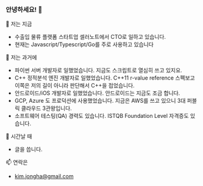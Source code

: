 ### 안녕하세요! 👋

🔭 저는 지금 
 - 수출입 물류 플랫폼 스타트업 셀러노트에서 CTO로 일하고 있습니다.
 - 현재는 Javascript/Typescript/Go를 주로 사용하고 있습니다
 
🤔 저는 과거에
 - 파이썬 서버 개발자로 일했었습니다. 지금도 스크립트로 열심히 쓰고 있지요.
 - C++ 정적분석 엔진 개발자로 일했었습니다. C++11 r-value reference 스펙보고 이쪽은 저의 길이 아니라 판단해서 C++을 접었습니다.
 - 안드로이드/iOS 개발자로 일했었습니다. 안드로이드는 지금도 조금 합니다.
 - GCP, Azure 도 프로덕션에 사용했었습니다. 지금은 AWS를 쓰고 있으니 3대 퍼블릭 클라우드 3관왕입니다.
 - 소프트웨어 테스팅(QA) 경력도 있습니다. ISTQB Foundation Level 자격증도 있습니다.
 
🌱 시간날 때
 - 글을 씁니다.

📫 연락은
 - kim.jongha@gmail.com

